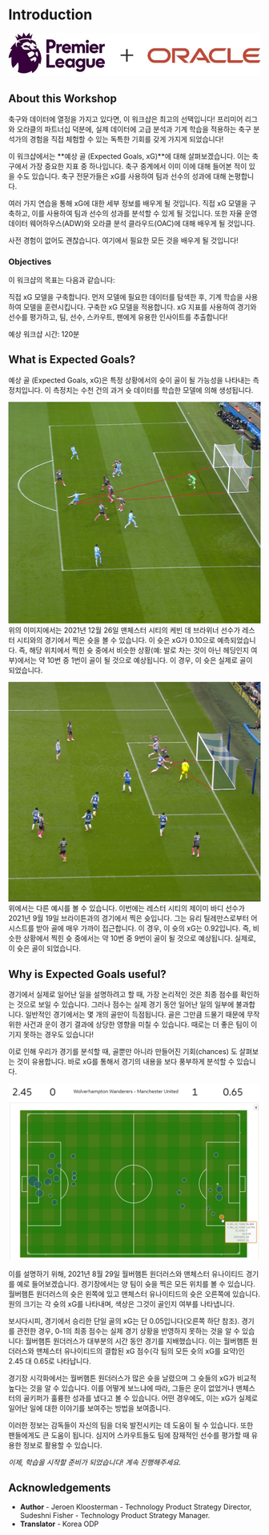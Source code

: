 # Introduction

![Oracle Workshop](images/logo.jpg)

## About this Workshop

축구와 데이터에 열정을 가지고 있다면, 이 워크샵은 최고의 선택입니다!  프리미어 리그와 오라클의 파트너십 덕분에, 실제 데이터에 고급 분석과 기계 학습을 적용하는 축구 분석가의 경험을 직접 체험할 수 있는 독특한 기회를 갖게 가지게 되었습니다!

이 워크샵에서는 **예상 골 (Expected Goals, xG)**에 대해 살펴보겠습니다. 이는 축구에서 가장 중요한 지표 중 하나입니다. 축구 중계에서 이미 이에 대해 들어본 적이 있을 수도 있습니다. 축구 전문가들은 xG를 사용하여 팀과 선수의 성과에 대해 논평합니다.

여러 가지 연습을 통해 xG에 대한 세부 정보를 배우게 될 것입니다. 직접 xG 모델을 구축하고, 이를 사용하여 팀과 선수의 성과를 분석할 수 있게 될 것입니다. 또한 자율 운영 데이터 웨어하우스(ADW)와 오라클 분석 클라우드(OAC)에 대해 배우게 될 것입니다.

사전 경험이 없어도 괜찮습니다. 여기에서 필요한 모든 것을 배우게 될 것입니다!

### Objectives
이 워크샵의 목표는 다음과 같습니다:

직접 xG 모델을 구축합니다. 먼저 모델에 필요한 데이터를 탐색한 후, 기계 학습을 사용하여 모델을 훈련시킵니다.
구축한 xG 모델을 적용합니다. xG 지표를 사용하여 경기와 선수를 평가하고, 팀, 선수, 스카우트, 팬에게 유용한 인사이트를 추출합니다!

예상 워크샵 시간: 120분

## What is Expected Goals?
예상 골 (Expected Goals, xG)은 특정 상황에서의 슛이 골이 될 가능성을 나타내는 측정치입니다. 이 측정치는 수천 건의 과거 슛 데이터를 학습한 모델에 의해 생성됩니다.

![Oracle Workshop](images/kevindebruynexgzero10.png)
위의 이미지에서는 2021년 12월 26일 맨체스터 시티의 케빈 데 브라위너 선수가 레스터 시티와의 경기에서 찍은 슛을 볼 수 있습니다. 이 슛은 xG가 0.10으로 예측되었습니다. 즉, 해당 위치에서 찍힌 슛 중에서 비슷한 상황(예: 발로 차는 것이 아닌 헤딩인지 여부)에서는 약 10번 중 1번이 골이 될 것으로 예상됩니다. 이 경우, 이 슛은 실제로 골이 되었습니다.

![Oracle Workshop](images/jamievardyxgzero92.png)
위에서는 다른 예시를 볼 수 있습니다. 이번에는 레스터 시티의 제이미 바디 선수가 2021년 9월 19일 브라이튼과의 경기에서 찍은 슛입니다. 그는 유리 틸레만스로부터 어시스트를 받아 골에 매우 가까이 접근합니다. 이 경우, 이 슛의 xG는 0.92입니다. 즉, 비슷한 상황에서 찍힌 슛 중에서는 약 10번 중 9번이 골이 될 것으로 예상됩니다. 실제로, 이 슛은 골이 되었습니다.

## Why is Expected Goals useful?
경기에서 실제로 일어난 일을 설명하려고 할 때, 가장 논리적인 것은 최종 점수를 확인하는 것으로 보일 수 있습니다. 그러나 점수는 실제 경기 동안 일어난 일의 일부에 불과합니다. 일반적인 경기에서는 몇 개의 골만이 득점됩니다. 골은 그만큼 드물기 때문에 무작위한 사건과 운이 경기 결과에 상당한 영향을 미칠 수 있습니다. 때로는 더 좋은 팀이 이기지 못하는 경우도 있습니다!

이로 인해 우리가 경기를 분석할 때, 골뿐만 아니라 만들어진 기회(chances) 도 살펴보는 것이 유용합니다. 바로 xG를 통해서 경기의 내용을 보다 풍부하게 분석할 수 있습니다.

![Oracle Workshop](images/matchanalysisexample.png)

이를 설명하기 위해, 2021년 8월 29일 월버햄튼 원더러스와 맨체스터 유나이티드 경기를 예로 들어보겠습니다. 경기장에서는 양 팀이 슛을 찍은 모든 위치를 볼 수 있습니다. 월버햄튼 원더러스의 슛은 왼쪽에 있고 맨체스터 유나이티드의 슛은 오른쪽에 있습니다. 원의 크기는 각 슛의 xG를 나타내며, 색상은 그것이 골인지 여부를 나타냅니다.

보시다시피, 경기에서 승리한 단일 골의 xG는 단 0.05입니다(오른쪽 하단 참조). 경기를 관전한 경우, 0-1의 최종 점수는 실제 경기 상황을 반영하지 못하는 것을 알 수 있습니다: 월버햄튼 원더러스가 대부분의 시간 동안 경기를 지배했습니다. 이는 월버햄튼 원더러스와 맨체스터 유나이티드의 결합된 xG 점수(각 팀의 모든 슛의 xG를 요약)인 2.45 대 0.65로 나타납니다.


경기장 시각화에서는 월버햄튼 원더러스가 많은 슛을 날렸으며 그 슛들의 xG가 비교적 높다는 것을 알 수 있습니다. 이를 어떻게 보느냐에 따라, 그들은 운이 없었거나 맨체스터의 골키퍼가 훌륭한 성과를 냈다고 볼 수 있습니다. 어떤 경우에도, 이는 xG가 실제로 일어난 일에 대한 이야기를 보여주는 방법을 보여줍니다.

이러한 정보는 감독들이 자신의 팀을 더욱 발전시키는 데 도움이 될 수 있습니다. 또한 팬들에게도 큰 도움이 됩니다. 심지어 스카우트들도 팀에 잠재적인 선수를 평가할 때 유용한 정보로 활용할 수 있습니다. 

_이제, 학습을 시작할 준비가 되었습니다! 계속 진행해주세요._

## **Acknowledgements**

- **Author** - Jeroen Kloosterman - Technology Product Strategy Director, Sudeshni Fisher - Technology Product Strategy Manager.
- **Translator** - Korea ODP
